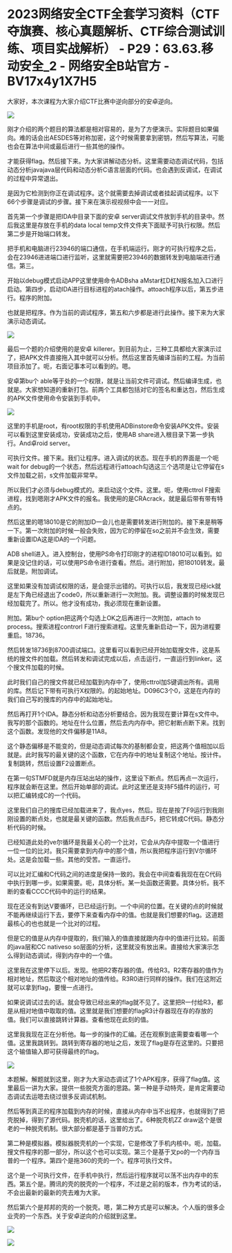 # 2023网络安全CTF全套学习资料（CTF夺旗赛、核心真题解析、CTF综合测试训练、项目实战解析） - P29：63.63.移动安全_2 - 网络安全B站官方 - BV17x4y1X7H5

大家好，本次课程为大家介绍CTF比赛中逆向部分的安卓逆向。

![](img/791cffa1e06af8f466ddbda5e1e263b0_1.png)

刚才介绍的两个题目的算法都是相对容易的，是为了方便演示。实际题目如果偏向。难的话会出AESDES等对称加密，这个时候需要拿到密钥，然后写算法，可能也会在算法中间或最后进行一些其他的操作。

才能获得flag。然后接下来。为大家讲解动态分析。这里需要动态调试代码，包括动态分析javajava层代码和动态分析C语言层面的代码。也会遇到反调试，在调试的过程中异常退出。

是因为它检测到你正在调试程序。这个就需要去掉调试或者挂起调试程序。以下66个步骤是调试的步骤。接下来在演示视视频中会一一对应。

首先第一个步骤是把IDA中目录下面的安卓 server调试文件放到手机的目录中。然后我这里是存放在手机的data local temp文件文件夹下面赋予可执行权限。然后第二步是开始端口转发。

把手机和电脑进行23946的端口通信，在手机端运行。刚才的可执行程序之后，会在23946进进端口进行监听，这里就需要把23946的数据转发到电脑端进行通信。第三。

开始以debug模式启动APP这里使用命令ADBsha aMstar杠D杠N报名加入口进行启动。第四步，启动IDA进行目标进程的atach操作。attoach程序以后，第五步进行。程序的附加。

也就是把程序。作为当前的调试程序，第五和六步都是进行此操作。接下来为大家演示动态调试。

![](img/791cffa1e06af8f466ddbda5e1e263b0_3.png)

最后一个题的介绍使用的是安卓 killerer。到目前为止，三种工具都给大家演示过了，把APK文件直接拖入其中就可以分析。然后这里首先编译当前的工程。为当前项目添加了。呃，右面记事本可以看到的。嗯。

安卓第bu个 able等于处的一个权限，就是让当前文件可调试。然后编译生成，也就是。大家想知道的重新打包。前两个工具都包括对它的签名和重达包，然后生成的APK文件使用命令安装到手机中。



![](img/791cffa1e06af8f466ddbda5e1e263b0_5.png)

这里的手机是root，有root权限的手机使用ADBinstore命令安装APK文件。安装可以看到这里安装成功，安装成功之后，使用AB share进入根目录下第一步执行。And卓roid server。

可执行文件。接下来。我们让程序。进入调试的状态。现在手机的界面是一个呃wait for debug的一个状态，然后远程进行attoach勾选这三个选项是让它停留在s文件加载之前，s文件加载非常早。

所以我们才必须与debug模式的。来启动这个文件。这里。呃，使用cttrol F搜索进程，找到嗯刚才APK文件的报名。我使用的是CRAcrack，就是最后带有带有特点的。

然后这里的嗯18010是它的附加ID一会儿也是需要转发进行附加的。接下来是稍等一下。第一次附加的时候一般会失败，因为它的停留在so之前并不会生效，需要重新设置IDA这是IDA的一个问题。

ADB shell进入。进入控制台，使用PS命令打印刚才的进程ID18010可以看到。如果是没记住的话，可以使用PS命令进行查看。然后。进行附加，把18010转发。最后就是。附加调试。

这里如果没有加调试权限的话，是会提示出错的。可执行以后，我发现已经ick就是左下角已经退出了code0，所以重新进行一次附加。我。调整设置的时候发现已经加载完了。所以。他才没有成功，我必须现在重新设置。

附加。第bu个 option把这两个勾选上OK之后再进行一次附加，attach to process。搜索进程controrl F进行搜索进程。这里先重新启动一下，因为进程要重启。18736。

然后转发18736到8700调试端口。这里看可以看到已经开始加载搜文件，这是系统的搜文件的加载。然后转发和调试完成以后，点击运行，一直运行到linker。这个搜文件加载的时候。

此时我们自己的搜文件就已经加载到内存中了，使用cttrol加S键调出所有。调用的库。然后记下带有可执行X权限的。的起始地址。D096C3个0，这是在内存的我们自己写的搜库的内存中的起始地址。

然后再打开1个IDA。静态分析和动态分析要结合。因为我现在要计算在s文件中。我写的那个函数的。地址在什么位置，然后去内内存中。把它射断点断下来。找到这个函数。发现他的文件偏移是11A8。

这个静态偏移是不能变的，但是动态调试每次的基制都会变，把这两个值相加以后就是。此时我写的最关键的这个函数，它在内存中的地址复制这个地址。按计件。复制跳转，然后设置F2设置断点。

在第一句STMFD就是内存压站出站的操作，这里设下断点。然后再点一次运行，程序就会断在这里。然后开始单部的调试。此时这里还是支持F5插件的运行，可以把汇编转成C的一个代码。

这里我们自己的搜库已经加载进来了，我点yes，然后。现在是按了F9运行到我刚刚设置的断点处，也就是最关键的函数。然后我点击F5，把它转成C代码。静态分析代码的时候。

已经知道此处的ve尔循环是我最关心的一个比对，它会从内存中提取一个值进行一位一位的比对。我只需要拿到内存中的那个值，所以我把程序运行到V尔循环处。这是会加载一些。其他的受苦。一直运行。

可以比对汇编和C代码之间的进度是保持一致的。我会在中间查看我现在在C代码中执行到哪一步。如果需要。呃，具体分析。某一处函数还需要。具体分析。我不断的查看CCCC代码中的运行的结果。

现在还没有到达V要循环，已已经运行到。一个中间的位置。在关键的点的时候就不能再继续运行下去，要停下来查看内存中的值。也就是我们想要的flag。这道题最核心的也也就是一个比对的过程。

但是它的值是从内存中提取的，我们输入的值直接就跟内存中的值进行比较。前面的java层和CC nativeso so层面的分析，这里就没有放出来。直接给大家演示怎么得到动态调试，得到内存中的一个值。

这里我在这里停下以后。发现。他把R2寄存器的值。传给R3。R2寄存器的值作为相对地址，然后取这个相对地址的值传给。R3R0进行同样的操作。我们在这附近就可以拿到flag，要慢一点进行。

如果说调试过去的话。就会导致已经出来的flag就不见了。这里把R一付给R3，都是从相对地值中取取的值。这里就是我们想要的flagR3计存器现在存的存放的值。我们可以直接跳转计算器。查看他现在此刻的值。

这里我我现在正在分析他。每一步的操作的汇编。还在观察到底需要查看哪一个值。这里我跳转到。跳转到寄存器的地址之后，发现了flag是存在这里的。只要把这个输值输入即可获得最终的flag。



![](img/791cffa1e06af8f466ddbda5e1e263b0_7.png)

本题解。解题就到这里，刚才为大家动态调试了1个APK程序，获得了flag值。这里最后一讲为大家。提供一些脱壳方面的思路。第一种是手动特壳，是肯定需要动态调试去运嗯去绕过很多反调试机制。

然后等到真正的程序加载到内存的时候，直接从内存中当不出程序，也就得到了把壳脱掉，得到了源代码。脱壳机的话，这里给出了。6种脱壳机ZZ draw这个是很老的一种脱壳机制。很大部分都是基于当普的方式。

第二种是模拟器。模拟器脱壳机的一个实现，它是修改了手机内核中。呃，加载。搜文件程序的那一部分，所以这个也可以实现。第三个是基于叉po的一个内存当普的一个程序。第四个是拖360的壳的一个。程序可执行文件。

这个是一个可执行文件，在手机中执行，然后运行程序就可以荡不出内存中的东西。第五个是。腾讯的壳的脱壳的一个程序，不过是之前的版本，作为考试的话，不会出最新的最新的壳去难为大家。

然后第六个是邦邦的壳的一个脱壳。嗯，第二种方式是可以解决。个人版的很多企业壳的一个东西。关于安卓逆向的介绍就到这里。



![](img/791cffa1e06af8f466ddbda5e1e263b0_9.png)

![](img/791cffa1e06af8f466ddbda5e1e263b0_10.png)